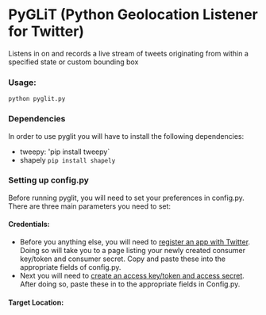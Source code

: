 # PyGLiT  (Python Geolocation Listener for Twitter)  
Listens in on and records a live stream of tweets originating from within a specified state or custom bounding box

### Usage:  
```python pyglit.py```

### Dependencies
In order to use pyglit you will have to install the following dependencies:  
* tweepy: 'pip install tweepy`  
* shapely `pip install shapely`

### Setting up config.py
Before running pyglit, you will need to set your preferences in config.py. There are three main parameters you need to set:  
  
  #### Credentials:
  * Before you anything else, you will need to [register an app with Twitter](https://apps.twitter.com/app/new). Doing so will
  take you to a page listing your newly created consumer key/token and consumer secret. Copy and paste these into the appropriate
  fields of config.py.
  * Next you will need to [create an access key/token and access secret](https://dev.twitter.com/oauth/overview/application-owner-access-tokens).
  After doing so, paste these in to the appropriate fields in Config.py.
  
  #### Target Location:






